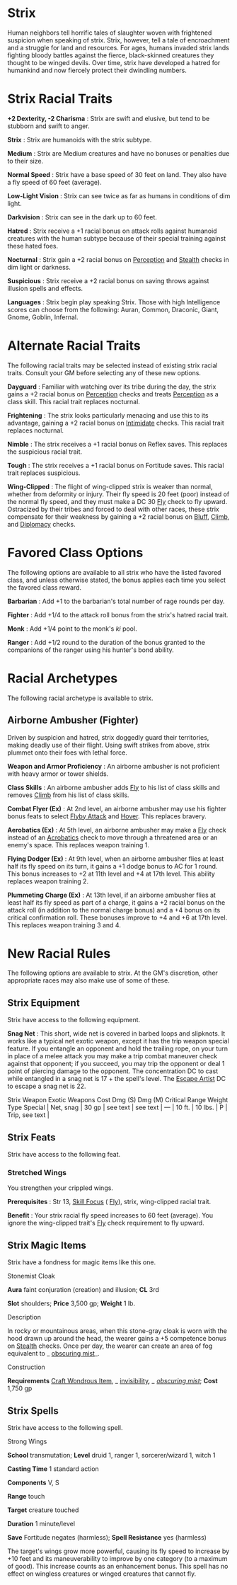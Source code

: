 # Strix

Human neighbors tell horrific tales of slaughter woven with frightened suspicion when speaking of strix. Strix, however, tell a tale of encroachment and a struggle for land and resources. For ages, humans invaded strix lands fighting bloody battles against the fierce, black-skinned creatures they thought to be winged devils. Over time, strix have developed a hatred for humankind and now fiercely protect their dwindling numbers.

# Strix Racial Traits

**+2 Dexterity, -2 Charisma** : Strix are swift and elusive, but tend to be stubborn and swift to anger.

**Strix** : Strix are humanoids with the strix subtype.

**Medium** : Strix are Medium creatures and have no bonuses or penalties due to their size.

**Normal Speed** : Strix have a base speed of 30 feet on land. They also have a fly speed of 60 feet (average).

**Low-Light Vision** : Strix can see twice as far as humans in conditions of dim light.

**Darkvision** : Strix can see in the dark up to 60 feet.

**Hatred** : Strix receive a +1 racial bonus on attack rolls against humanoid creatures with the human subtype because of their special training against these hated foes.

**Nocturnal** : Strix gain a +2 racial bonus on [Perception](/pathfinderRPG/prd/skills/perception.html#_perception) and [Stealth](/pathfinderRPG/prd/skills/stealth.html#_stealth) checks in dim light or darkness.

**Suspicious** : Strix receive a +2 racial bonus on saving throws against illusion spells and effects.

**Languages** : Strix begin play speaking Strix. Those with high Intelligence scores can choose from the following: Auran, Common, Draconic, Giant, Gnome, Goblin, Infernal.

# Alternate Racial Traits

The following racial traits may be selected instead of existing strix racial traits. Consult your GM before selecting any of these new options.

**Dayguard** : Familiar with watching over its tribe during the day, the strix gains a +2 racial bonus on [Perception](/pathfinderRPG/prd/skills/perception.html#_perception) checks and treats [Perception](/pathfinderRPG/prd/skills/perception.html#_perception) as a class skill. This racial trait replaces nocturnal.

**Frightening** : The strix looks particularly menacing and use this to its advantage, gaining a +2 racial bonus on [Intimidate](/pathfinderRPG/prd/skills/intimidate.html#_intimidate) checks. This racial trait replaces nocturnal.

**Nimble** : The strix receives a +1 racial bonus on Reflex saves. This replaces the suspicious racial trait.

**Tough** : The strix receives a +1 racial bonus on Fortitude saves. This racial trait replaces suspicious.

**Wing-Clipped** : The flight of wing-clipped strix is weaker than normal, whether from deformity or injury. Their fly speed is 20 feet (poor) instead of the normal fly speed, and they must make a DC 30 [Fly](/pathfinderRPG/prd/skills/fly.html#_fly) check to fly upward. Ostracized by their tribes and forced to deal with other races, these strix compensate for their weakness by gaining a +2 racial bonus on [Bluff](/pathfinderRPG/prd/skills/bluff.html#_bluff), [Climb](/pathfinderRPG/prd/skills/climb.html#_climb), and [Diplomacy](/pathfinderRPG/prd/skills/diplomacy.html#_diplomacy) checks.

# Favored Class Options

The following options are available to all strix who have the listed favored class, and unless otherwise stated, the bonus applies each time you select the favored class reward.

**Barbarian** : Add +1 to the barbarian's total number of rage rounds per day.

**Fighter** : Add +1/4 to the attack roll bonus from the strix's hatred racial trait.

**Monk** : Add +1/4 point to the monk's _ki_ pool.

**Ranger** : Add +1/2 round to the duration of the bonus granted to the companions of the ranger using his hunter's bond ability.

# Racial Archetypes

The following racial archetype is available to strix.

## Airborne Ambusher (Fighter)

Driven by suspicion and hatred, strix doggedly guard their territories, making deadly use of their flight. Using swift strikes from above, strix plummet onto their foes with lethal force.

**Weapon and Armor Proficiency** : An airborne ambusher is not proficient with heavy armor or tower shields.

**Class Skills** : An airborne ambusher adds [Fly](/pathfinderRPG/prd/skills/fly.html#_fly) to his list of class skills and removes [Climb](/pathfinderRPG/prd/skills/climb.html#_climb) from his list of class skills.

**Combat Flyer (Ex)** : At 2nd level, an airborne ambusher may use his fighter bonus feats to select [Flyby Attack](/pathfinderRPG/prd/monsters/monsterFeats.html#_flyby-attack) and [Hover](/pathfinderRPG/prd/monsters/monsterFeats.html#_hover). This replaces bravery.

**Aerobatics (Ex)** : At 5th level, an airborne ambusher may make a [Fly](/pathfinderRPG/prd/skills/fly.html#_fly) check instead of an [Acrobatics](/pathfinderRPG/prd/skills/acrobatics.html#_acrobatics) check to move through a threatened area or an enemy's space. This replaces weapon training 1.

**Flying Dodger (Ex)** : At 9th level, when an airborne ambusher flies at least half its fly speed on its turn, it gains a +1 dodge bonus to AC for 1 round. This bonus increases to +2 at 11th level and +4 at 17th level. This ability replaces weapon training 2.

**Plummeting Charge (Ex)** : At 13th level, if an airborne ambusher flies at least half its fly speed as part of a charge, it gains a +2 racial bonus on the attack roll (in addition to the normal charge bonus) and a +4 bonus on its critical confirmation roll. These bonuses improve to +4 and +6 at 17th level. This replaces weapon training 3 and 4.

# New Racial Rules

The following options are available to strix. At the GM's discretion, other appropriate races may also make use of some of these.

## Strix Equipment

Strix have access to the following equipment.

**Snag Net** : This short, wide net is covered in barbed loops and slipknots. It works like a typical net exotic weapon, except it has the trip weapon special feature. If you entangle an opponent and hold the trailing rope, on your turn in place of a melee attack you may make a trip combat maneuver check against that opponent; if you succeed, you may trip the opponent or deal 1 point of piercing damage to the opponent. The concentration DC to cast while entangled in a snag net is 17 + the spell's level. The [Escape Artist](/pathfinderRPG/prd/skills/escapeArtist.html#_escape-artist) DC to escape a snag net is 22.

<caption>Strix Weapon</caption><thead><tr>
<th>Exotic Weapons</th>
<th>Cost</th>
<th>Dmg (S)</th>
<th>Dmg (M)</th>
<th>Critical</th>
<th>Range</th>
<th>Weight</th>
<th>Type</th>
<th>Special</th>
</tr></thead>| Net, snag | 30 gp | see text | see text | — | 10 ft. | 10 lbs. | P | Trip, see text |

## Strix Feats

Strix have access to the following feat.

### Stretched Wings

You strengthen your crippled wings.

**Prerequisites** : Str 13, [Skill Focus](/pathfinderRPG/prd/feats.html#_skill-focus) ( [Fly](/pathfinderRPG/prd/skills/fly.html#_fly)), strix, wing-clipped racial trait.

**Benefit** : Your strix racial fly speed increases to 60 feet (average). You ignore the wing-clipped trait's [Fly](/pathfinderRPG/prd/skills/fly.html#_fly) check requirement to fly upward.

## Strix Magic Items

Strix have a fondness for magic items like this one.

Stonemist Cloak

**Aura** faint conjuration (creation) and illusion; **CL** 3rd

**Slot** shoulders; **Price** 3,500 gp; **Weight** 1 lb.

Description

In rocky or mountainous areas, when this stone-gray cloak is worn with the hood drawn up around the head, the wearer gains a +5 competence bonus on [Stealth](/pathfinderRPG/prd/skills/stealth.html#_stealth) checks. Once per day, the wearer can create an area of fog equivalent to _ [obscuring mist](/pathfinderRPG/prd/spells/obscuringMist.html#_obscuring-mist)_.

Construction

**Requirements** [Craft Wondrous Item](/pathfinderRPG/prd/feats.html#_craft-wondrous-item), _ [invisibility](/pathfinderRPG/prd/spells/invisibility.html#_invisibility)_, _ [obscuring mist](/pathfinderRPG/prd/spells/obscuringMist.html#_obscuring-mist)_; **Cost** 1,750 gp

## Strix Spells

Strix have access to the following spell.

Strong Wings

**School** transmutation; **Level** druid 1, ranger 1, sorcerer/wizard 1, witch 1

**Casting Time** 1 standard action

**Components** V, S

**Range** touch

**Target** creature touched

**Duration** 1 minute/level

**Save** Fortitude negates (harmless); **Spell Resistance** yes (harmless)

The target's wings grow more powerful, causing its fly speed to increase by +10 feet and its maneuverability to improve by one category (to a maximum of good). This increase counts as an enhancement bonus. This spell has no effect on wingless creatures or winged creatures that cannot fly.

